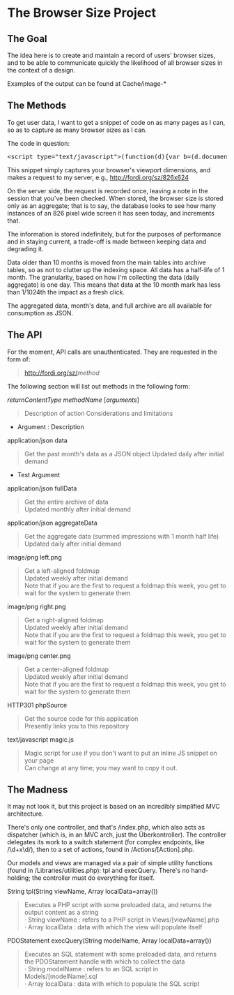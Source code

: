 The Browser Size Project
========================

The Goal
--------
The idea here is to create and maintain a record of users' browser 
sizes, and to be able to communicate quickly the likelihood of all 
browser sizes in the context of a design.

Examples of the output can be found at Cache/image-*

The Methods
-----------
To get user data, I want to get a snippet of code on as many pages as I 
can, so as to capture as many browser sizes as I can.  

The code in question:
<pre>&lt;script type="text/javascript"&gt;(function(d){var b=(d.documentElement||d.body);(new Image()).src="http://fordi.org/sz/"+b.clientWidth+"x"+b.clientHeight})(document)&lt;/script&gt;</pre>

This snippet simply captures your browser's viewport dimensions, and 
makes a request to my server, e.g., http://fordi.org/sz/826x624

On the server side, the request is recorded once, leaving a note in the 
session that you've been checked.  When stored, the browser size is 
stored only as an aggregate; that is to say, the database looks to see 
how many instances of an 826 pixel wide screen it has seen today, and 
increments that.

The information is stored indefinitely, but for the purposes of 
performance and in staying current, a trade-off is made between keeping 
data and degrading it.

Data older than 10 months is moved from the main tables into archive 
tables, so as not to clutter up the indexing space.  All data has a 
half-life of 1 month.  The granularity, based on how I'm collecting the 
data (daily aggregate) is one day.  This means that data at the 10 month 
mark  has less than 1/1024th the impact as a fresh click.

The aggregated data, month's data, and full archive are all available 
for consumption as JSON.

The API
-------
For the moment, API calls are unauthenticated.  They are requested in 
the form of:

> http://fordi.org/sz/<em>method</em>

The following section will list out methods in the following form:

_returnContentType_ _methodName_ [_arguments_]
> Description of action
> Considerations and limitations
* Argument : Description

application/json data

> Get the past month's data as a JSON object
> Updated daily after initial demand
* Test Argument

application/json fullData
<blockquote>
Get the entire archive of data<br />
Updated monthly after initial demand
</blockquote>

application/json aggregateData
<blockquote>
Get the aggregate data (summed impressions with 1 month half life)<br />
Updated daily after initial demand
</blockquote>

image/png left.png
<blockquote>
Get a left-aligned foldmap<br />
Updated weekly after initial demand<br />
Note that if you are the first to request a foldmap this week, you get to wait for the system to generate them<br />
</blockquote>

image/png right.png
<blockquote>
Get a right-aligned foldmap<br />
Updated weekly after initial demand<br />
Note that if you are the first to request a foldmap this week, you get to wait for the system to generate them<br />
</blockquote>

image/png center.png
<blockquote>
Get a center-aligned foldmap<br />
Updated weekly after initial demand<br />
Note that if you are the first to request a foldmap this week, you get to wait for the system to generate them<br />
</blockquote>

HTTP301 phpSource 
<blockquote>
Get the source code for this application<br />
Presently links you to this repository
</blockquote>

text/javascript magic.js
<blockquote>
Magic script for use if you don't want to put an inline JS snippet on your page<br />
Can change at any time; you may want to copy it out.
</blockquote>

The Madness
-------------------
It may not look it, but this project is based on an incredibly simplified MVC architecture.

There's only one controller, and that's /index.php, which also acts as dispatcher (which is, in an MVC arch, just the &Uuml;berkontroller).  The controller delegates its work to a switch statement (for complex endpoints, like /\d+x\d/), then to a set of actions, found in /Actions/[Action].php.

Our models and views are managed via a pair of simple utility functions (found in /Libraries/utilities.php): tpl and execQuery.  There's no hand-holding; the controller must do everything for itself.

String tpl(String viewName, Array localData=array())
<blockquote>
Executes a PHP script with some preloaded data, and returns the output content as a string<br />
&middot; String viewName : refers to a PHP script in Views/[viewName].php<br />
&middot; Array localData : data with which the view will populate itself
</blockquote>

PDOStatement execQuery(String modelName, Array localData=array())
<blockquote>
Executes an SQL statement with some preloaded data, and returns the PDOStatement handle with which to collect the data<br />
&middot; String modelName : refers to an SQL script in Models/[modelName].sql<br />
&middot; Array localData : data with which to populate the SQL script
</blockquote>


